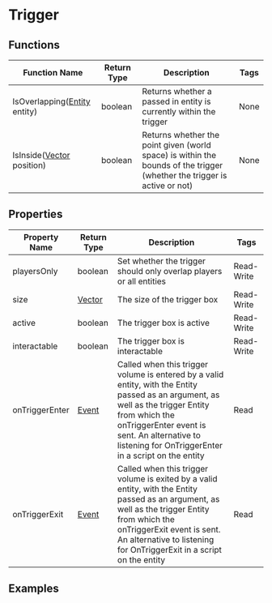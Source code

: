 # Trigger

## Functions

| Function Name | Return Type | Description | Tags |
|---------------|-------------|-------------|------|
| IsOverlapping([Entity](entity) entity) | boolean | Returns whether a passed in entity is currently within the trigger	| None |
| IsInside([Vector](vector) position) | boolean | Returns whether the point given (world space) is within the bounds of the trigger (whether the trigger is active or not) | None |

## Properties

| Property Name | Return Type | Description | Tags |
|---------------|-------------|-------------|------|
| playersOnly | boolean | Set whether the trigger should only overlap players or all entities | Read-Write |
| size | [Vector](vector) | The size of the trigger box	| Read-Write |
| active | boolean | The trigger box is active | Read-Write |
| interactable | boolean | The trigger box is interactable | Read-Write |
| onTriggerEnter | [Event](event) | Called when this trigger volume is entered by a valid entity, with the Entity passed as an argument, as well as the trigger Entity from which the onTriggerEnter event is sent. An alternative to listening for OnTriggerEnter in a script on the entity | Read |
| onTriggerExit | [Event](event) | Called when this trigger volume is exited by a valid entity, with the Entity passed as an argument, as well as the trigger Entity from which the onTriggerExit event is sent. An alternative to listening for OnTriggerExit in a script on the entity | Read |
 
## Examples